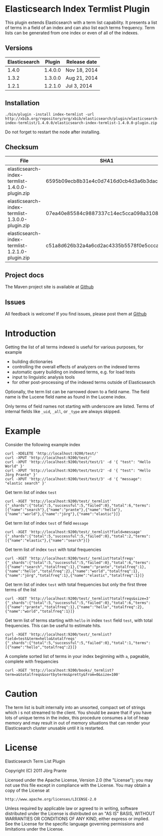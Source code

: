 # Elasticsearch Index Termlist Plugin

This plugin extends Elasticsearch with a term list capability. It presents a list of terms in a field of an index
and can also list each terms frequency. Term lists can be generated from one index or even of all of the
indexes.

## Versions

| Elasticsearch  | Plugin       | Release date |
| -------------- | ------------ | ------------ |
| 1.4.0          | 1.4.0.0      | Nov 18, 2014 |
| 1.3.2          | 1.3.0.0      | Aug 21, 2014 |
| 1.2.1          | 1.2.1.0      | Jul  3, 2014 |

## Installation

    ./bin/plugin -install index-termlist -url http://xbib.org/repository/org/xbib/elasticsearch/plugin/elasticsearch-index-termlist/1.4.0.0/elasticsearch-index-termlist-1.4.0.0-plugin.zip

Do not forget to restart the node after installing.

## Checksum

| File                                              | SHA1                                     |
| ------------------------------------------------- | -----------------------------------------|
| elasticsearch-index-termlist-1.4.0.0-plugin.zip   | 6595b09ecb8b31e4c0d7416d0cb4d3a6b3dac9ee |
| elasticsearch-index-termlist-1.3.0.0-plugin.zip   | 07ea40e85584c9887337c14ec5cca098a31089b5 |
| elasticsearch-index-termlist-1.2.1.0-plugin.zip   | c51a8d626b32a4a6cd2ac4335b5578f0e5cccaa6 |

## Project docs

The Maven project site is available at [Github](http://jprante.github.io/elasticsearch-index-termlist)

## Issues

All feedback is welcome! If you find issues, please post them at [Github](https://github.com/jprante/elasticsearch-index-termlist/issues)

# Introduction

Getting the list of all terms indexed is useful for various purposes, for example

- building dictionaries
- controlling the overall effects of analyzers on the indexed terms
- automatic query building on indexed terms, e.g. for load tests
- input to linguistic analysis tools
- for other post-processing of the indexed terms outside of Elasticsearch

Optionally, the term list can be narrowed down to a field name. The field name is the Lucene field
name as found in the Lucene index.

Only terms of field names not starting with underscore are listed. Terms of internal fields
like `_uid`, `_all`, or `_type` are always skipped.

# Example

Consider the following example index

	curl -XDELETE 'http://localhost:9200/test/'
	curl -XPUT 'http://localhost:9200/test/'
	curl -XPUT 'http://localhost:9200/test/test/1' -d '{ "test": "Hello World" }'
	curl -XPUT 'http://localhost:9200/test/test/2' -d '{ "test": "Hello Jörg Prante" }'
	curl -XPUT 'http://localhost:9200/test/test/3' -d '{ "message": "elastic search" }'

Get term list of index ``test``

	curl -XGET 'http://localhost:9200/test/_termlist'
	{"_shards":{"total":5,"successful":5,"failed":0},"total":6,"terms":[{"name":"search"},{"name":"prante"},{"name":"hello"},{"name":"world"},{"name":"jörg"},{"name":"elastic"}]}

Get term list of index `test` of field `message`

	curl -XGET 'http://localhost:9200/test/_termlist?field=message'
	{"_shards":{"total":5,"successful":5,"failed":0},"total":2,"terms":[{"name":"elastic"},{"name":"search"}]}

Get term list of index `test` with total frequencies

	curl -XGET 'http://localhost:9200/test/_termlist?totalfreqs'
	{"_shards":{"total":5,"successful":5,"failed":0},"total":6,"terms":[{"name":"search","totalfreq":1},{"name":"prante","totalfreq":1},{"name":"hello","totalfreq":2},{"name":"world","totalfreq":1},{"name":"jörg","totalfreq":1},{"name":"elastic","totalfreq":1}]}

Get term list of index `test` with total frequencies but only the first three terms of the list

	curl -XGET 'http://localhost:9200/test/_termlist?totalfreqs&size=3'
	{"_shards":{"total":5,"successful":5,"failed":0},"total":6,"terms":[{"name":"prante","totalfreq":1},{"name":"hello","totalfreq":2},{"name":"world","totalfreq":1}]}

Get term list of terms starting with `hello` in index `test` field `test`, with total frequencies. This can be useful to estimate hits.

	curl -XGET 'http://localhost:9200/test/_termlist?field=test&term=hello&totalfreqs'
	{"_shards":{"total":5,"successful":5,"failed":0},"total":1,"terms":[{"name":"hello","totalfreq":2}]}

A complete sorted list of terms in your index beginning with `a`, pageable, complete with frequencies

    curl -XGET 'http://localhost:9200/books/_termlist?term=a&totalfreqs&sortbyterms&pretty&from=0&size=100' 

# Caution

The term list is built internally into an unsorted, compact set of strings which i
s not streamed to the client. You should be aware that if you have lots of unique terms
in the index, this procedure consumes a lot of heap memory and may result in
out of memory situations that can render your Elasticsearch cluster unusable
until it is restarted.

# License

Elasticsearch Term List Plugin

Copyright (C) 2011 Jörg Prante

Licensed under the Apache License, Version 2.0 (the "License");
you may not use this file except in compliance with the License.
You may obtain a copy of the License at

    http://www.apache.org/licenses/LICENSE-2.0

Unless required by applicable law or agreed to in writing, software
distributed under the License is distributed on an "AS IS" BASIS,
WITHOUT WARRANTIES OR CONDITIONS OF ANY KIND, either express or implied.
See the License for the specific language governing permissions and
limitations under the License.

